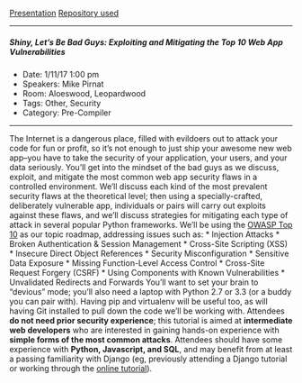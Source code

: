 [Presentation](https://speakerdeck.com/mpirnat/shiny-lets-be-bad-guys-exploiting-and-mitigating-the-top-10-web-app-vulnerabilities-codemash-2017-edition)
[Repository used](https://github.com/mpirnat/lets-be-bad-guys)

---
##### Shiny, Let’s Be Bad Guys: Exploiting and Mitigating the Top 10 Web App Vulnerabilities
* Date: 1/11/17 1:00 pm
* Speakers: Mike Pirnat
* Room: Aloeswood, Leopardwood
* Tags: Other, Security
* Category: Pre-Compiler
---
The Internet is a dangerous place, filled with evildoers out to attack your code for fun or profit, so it’s not enough to just ship your awesome new web app–you have to take the security of your application, your users, and your data seriously. You’ll get into the mindset of the bad guys as we discuss, exploit, and mitigate the most common web app security flaws in a controlled environment. We’ll discuss each kind of the most prevalent security flaws at the theoretical level; then using a specially-crafted, deliberately vulnerable app, individuals or pairs will carry out exploits against these flaws, and we’ll discuss strategies for mitigating each type of attack in several popular Python frameworks. We’ll be using the [OWASP Top 10](https://www.owasp.org/index.php/Top_10_2013-Top_10) as our topic roadmap, addressing issues such as: * Injection Attacks * Broken Authentication & Session Management * Cross-Site Scripting (XSS) * Insecure Direct Object References * Security Misconfiguration * Sensitive Data Exposure * Missing Function-Level Access Control * Cross-Site Request Forgery (CSRF) * Using Components with Known Vulnerabilities * Unvalidated Redirects and Forwards You’ll want to set your brain to “devious” mode; you’ll also need a laptop with Python 2.7 or 3.3 (or a buddy you can pair with). Having pip and virtualenv will be useful too, as will having Git installed to pull down the code we’ll be working with. Attendees **do not need prior security experience**; this tutorial is aimed at **intermediate web developers** who are interested in gaining hands-on experience with **simple forms of the most common attacks**. Attendees should have some experience with **Python, Javascript, and SQL**, and may benefit from at least a passing familiarity with Django (eg, previously attending a Django tutorial or working through the [online tutorial](https://docs.djangoproject.com/en/1.10/intro/tutorial01/)).
